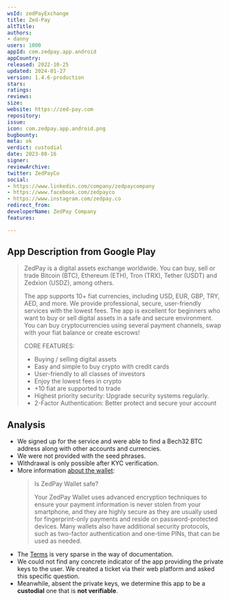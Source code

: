 ```yaml
---
wsId: zedPayExchange
title: Zed-Pay
altTitle: 
authors:
- danny
users: 1000
appId: com.zedpay.app.android
appCountry: 
released: 2022-10-25
updated: 2024-01-27
version: 1.4.6-production
stars: 
ratings: 
reviews: 
size: 
website: https://zed-pay.com
repository: 
issue: 
icon: com.zedpay.app.android.png
bugbounty: 
meta: ok
verdict: custodial
date: 2023-08-16
signer: 
reviewArchive: 
twitter: ZedPayCo
social:
- https://www.linkedin.com/company/zedpaycompany
- https://www.facebook.com/zedpayco
- https://www.instagram.com/zedpay.co
redirect_from: 
developerName: ZedPay Company
features: 

---
```


## App Description from Google Play

> ZedPay is a digital assets exchange worldwide. You can buy, sell or trade Bitcoin (BTC), Ethereum (ETH), Tron (TRX), Tether (USDT) and Zedxion (USDZ), among others.
> 
> The app supports 10+ fiat currencies, including USD, EUR, GBP, TRY, AED, and more. We provide professional, secure, user-friendly services with the lowest fees. The app is excellent for beginners who want to buy or sell digital assets in a safe and secure environment. You can buy cryptocurrencies using several payment channels, swap with your fiat balance or create escrows!
>
> CORE FEATURES:
> - Buying / selling digital assets
> - Easy and simple to buy crypto with credit cards
> - User-friendly to all classes of investors
> - Enjoy the lowest fees in crypto
> - +10 fiat are supported to trade
> - Highest priority security: Upgrade security systems regularly.
> - 2-Factor Authentication: Better protect and secure your account

## Analysis 

- We signed up for the service and were able to find a Bech32 BTC address along with other accounts and currencies.
- We were not provided with the seed phrases. 
- Withdrawal is only possible after KYC verification.
- More information [about the wallet](https://zed-pay.com/blog/15):
  > Is ZedPay Wallet safe?
  >
  > Your ZedPay Wallet uses advanced encryption techniques to ensure your payment information is never stolen from your smartphone, and they are highly secure as they are usually used for fingerprint-only payments and reside on password-protected devices. Many wallets also have additional security protocols, such as two-factor authentication and one-time PINs, that can be used as needed.
- The [Terms](https://zed-pay.com/view/terms) is very sparse in the way of documentation. 
- We could not find any concrete indicator of the app providing the private keys to the user. We created a ticket via their web platform and asked this specific question. 
- Meanwhile, absent the private keys, we determine this app to be a **custodial** one that is **not verifiable**.
